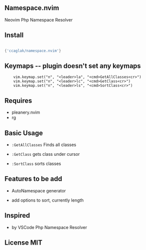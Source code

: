 ## Namespace.nvim

Neovim Php Namespace Resolver

## Install

```lua

{'ccaglak/namespace.nvim'}

```

## Keymaps -- plugin doesn't set any keymaps

```
    vim.keymap.set("n", "<leader>la", "<cmd>GetAllClasses<cr>")
    vim.keymap.set("n", "<leader>lc", "<cmd>GetClass<cr>")
    vim.keymap.set("n", "<leader>ls", "<cmd>SortClass<cr>")
```

## Requires

-   pleanery.nvim
-   rg

## Basic Usage

-   `:GetAllClasses` Finds all classes

-   `:GetClass` gets class under cursor

-   `:SortClass` sorts classes

## Features to be add

-   AutoNamespace generator

-   add options to sort, currently length

## Inspired

-   by VSCode Php Namespace Resolver

## License MIT
